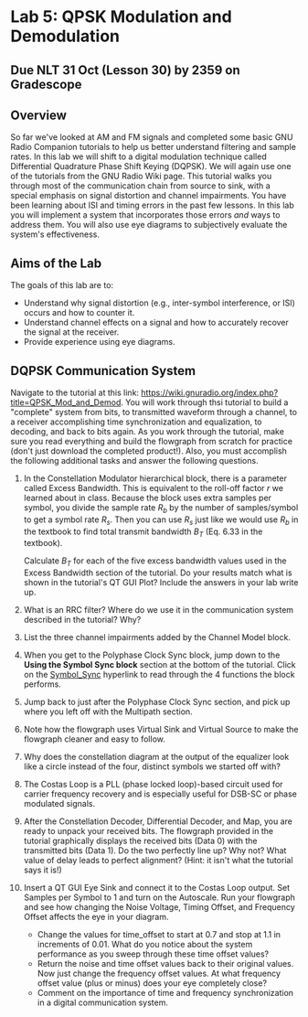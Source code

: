 # Lab 5: QPSK Modulation and Demodulation

## Due NLT 31 Oct (Lesson 30) by 2359 on Gradescope

## Overview

So far we've looked at AM and FM signals and completed some basic GNU Radio Companion tutorials to help us better understand filtering and sample rates. In this lab we will shift to a digital modulation technique called Differential Quadrature Phase Shift Keying (DQPSK). We will again use one of the tutorials from the GNU Radio Wiki page. This tutorial walks you through most of the communication chain from source to sink, with a special emphasis on signal distortion and channel impairments. You have been learning about ISI and timing errors in the past few lessons. In this lab you will implement a system that incorporates those errors _and_ ways to address them. You will also use eye diagrams to subjectively evaluate the system's effectiveness.

## Aims of the Lab

The goals of this lab are to:
    
- Understand why signal distortion (e.g., inter-symbol interference, or ISI) occurs and how to counter it.
- Understand channel effects on a signal and how to accurately recover the signal at the receiver.
- Provide experience using eye diagrams.

## DQPSK Communication System

Navigate to the tutorial at this link: https://wiki.gnuradio.org/index.php?title=QPSK_Mod_and_Demod. You will work through thsi tutorial to build a "complete" system from bits, to transmitted waveform through a channel, to a receiver accomplishing time synchronization and equalization, to decoding, and back to bits again. As you work through the tutorial, make sure you read everything and build the flowgraph from scratch for practice (don't just download the completed product!). Also, you must accomplish the following additional tasks and answer the following questions.

1. In the Constellation Modulator hierarchical block, there is a parameter called Excess Bandwidth. This is equivalent to the roll-off factor $r$ we learned about in class. Because the block uses extra samples per symbol, you divide the sample rate $R_b$ by the number of samples/symbol to get a symbol rate $R_s$. Then you can use $R_s$ just like we would use $R_b$ in the textbook to find total transmit bandwidth $B_T$ (Eq. 6.33 in the textbook). 

    Calculate $B_T$ for each of the five excess bandwidth values used in the Excess Bandwidth section of the tutorial. Do your results match what is shown in the tutorial's QT GUI Plot? Include the answers in your lab write up.

2. What is an RRC filter? Where do we use it in the communication system described in the tutorial? Why?

3. List the three channel impairments added by the Channel Model block.

4. When you get to the Polyphase Clock Sync block, jump down to the **Using the Symbol Sync block** section at the bottom of the tutorial. Click on the [Symbol_Sync](https://wiki.gnuradio.org/index.php?title=Symbol_Sync) hyperlink to read through the 4 functions the block performs.

5. Jump back to just after the Polyphase Clock Sync section, and pick up where you left off with the Multipath section.

6. Note how the flowgraph uses Virtual Sink and Virtual Source to make the flowgraph cleaner and easy to follow. 

7. Why does the constellation diagram at the output of the equalizer look like a circle instead of the four, distinct symbols we started off with?

8. The Costas Loop is a PLL (phase locked loop)-based circuit used for carrier frequency recovery and is especially useful for DSB-SC or phase modulated signals.

9. After the Constellation Decoder, Differential Decoder, and Map, you are ready to unpack your received bits. The flowgraph provided in the tutorial graphically displays the received bits (Data 0) with the transmitted bits (Data 1). Do the two perfectly line up? Why not? What value of delay leads to perfect alignment? (Hint: it isn't what the tutorial says it is!)

10. Insert a QT GUI Eye Sink and connect it to the Costas Loop output. Set Samples per Symbol to 1 and turn on the Autoscale. Run your flowgraph and see how changing the Noise Voltage, Timing Offset, and Frequency Offset affects the eye in your diagram. 

    - Change the values for time_offset to start at 0.7 and stop at 1.1 in increments of 0.01. What do you notice about the system performance as you sweep through these time offset values? 
    - Return the noise and time offset values back to their original values. Now just change the frequency offset values. At what frequency offset value (plus or minus) does your eye completely close?
    - Comment on the importance of time and frequency synchronization in a digital communication system.


